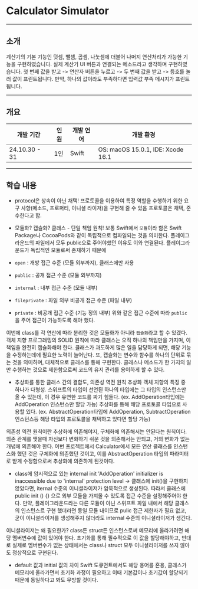 # Calculator Simulator
---

## 소개
계산기의 기본 기능인 덧셈, 뺄셈, 곱셈, 나눗셈에 더불어 나머지 연산처리가 가능한 기능을 구현하였습니다. 실제 계산기 UI 버튼과 연결되는 메소드라고 생각하며 구현하였습니다. 첫 번째 값을 받고 -> 연산자 버튼을 누르고 -> 두 번째 값을 받고 -> 등호를 눌러 값이 프린트됩니다. 만약, 하나의 값이라도 부족하다면 입력값 부족 메시지가 프린트됩니다.

---

## 개요
|개발 기간|인원|개발 언어|개발 환경|
|------|--|------|------|
|24.10.30 - 31|1인|Swift|OS: macOS 15.0.1, IDE: Xcode 16.1|

---

## 학습 내용
- protocol은 상속이 아닌 채택!
프로토콜을 이용하여 특정 역할을 수행하기 위한 요구 사항(메소드, 프로퍼티, 이니셜 라이저)을 구현해 줄 수 있음
프로토콜은 채택, 준수한다고 함.

- 모듈화? 캡슐화? 클래스 - 단일 책임 원칙!
보통 Swift에서 `모듈`이라 함은 Swift Package나 CocoaPods와 같이 독립적으로 컴파일되는 것을 의미한다.
플레이그라운드의 파일에서 모두 public으로 주어야했던 이유도 이와 연결된다. 플레이그라운드가 독립적인 모듈로써 존재하기 때문에 
- `open` : 개방 접근 수준 (모듈 외부까지), 클래스에만 사용
- `public` : 공개 접근 수준 (모듈 외부까지)
- `internal` : 내부 접근 수준 (모듈 내부)
- `fileprivate` : 파일 외부 비공개 접근 수준 (파일 내부)
- `private` : 비공개 접근 수준 (기능 정의 내부)
위와 같은 접근 수준에 따라 `public`을 주어 접근이 가능하도록 해야 했다.

이번에 class를 각 연산에 따라 분리한 것은 모듈화가 아니라 `캡슐화`라고 할 수 있겠다.
객체 지향 프로그래밍의 SOLID 원칙에 따라 클래스는 오직 하나의 책임만을 가지며, 이 책임을 완전히 캡슐화해야 한다.
클래스가 과도하게 많은 일을 담당하게 되면, 해당 기능을 수정하는데에 필요한 노력이 늘어난다.
또, 캡슐화는 변수와 함수를 하나의 단위로 묶는 것을 의미하며, 대체적으로 클래스를 통해 구현한다.
클래스나 메소드가 한 가지의 일만 수행하는 것으로 제한함으로써 코드의 유지 관리를 용이하게 할 수 있다.

- 추상화를 통한 클래스 간의 결합도, 의존성 역전 원칙
추상화 객체 지향의 특징 중 하나가 다형성.
스위프트의 타입이 선언된 하나의 타입에는 그 타입의 인스턴스만 올 수 있는데, 이 경우 유연한 코드를 짜기 힘들다. (ex. AddOperation타입에는 AddOperation 인스턴스만 할당 가능) 추상화를 통해 해당 프로토콜 타입으로 사용할 있다. (ex. AbstractOperation타입에 AddOperation, SubtractOperation 인스턴스등 해당 타입의 프로토콜을 채택하고 있다면 할당 가능)

의존성 역전 원칙이란 추상화에 의존해야지, 구체화에 의존해서는 안된다는 원칙이다. 의존 관계를 맺을때 자신보다 변화하기 쉬운 것을 의존해서는 안되고, 거의 변화가 없는 개념에 의존해야 한다. 이번 프로젝트에서 Calculator에서 모든 연산 클래스를 인스턴스화 했던 것은 구체화에 의존했던 것이고, 이를 AbstractOperation 타입의 파라미터로 받게 수정함으로써 추상화에 의존하게 된것이다.

- class에 암시적으로 있는 internal init
'AddOperation' initializer is inaccessible due to 'internal' protection level
-> 클래스에 init()을 구현하지 않았다면, iternal 수준의 이니셜라이저가 암묵적으로 생성된다.
따라서 클래스에 public init () {} 으로 외부 모듈을 가져올 수 있도록 접근 수준을 설정해주어야 한다.
만약, 플레이그라운드라는 다른 모듈이 아닌 스위프트 파일 내에서 해당 클래스의 인스턴스르 구현 했더라면 동일 모듈 내이므로 pulic 접근 제한자가 필요 없고, 굳이 이니셜라이저를 생성해주지 않더라도 internal 수준의 이니셜라이저가 생긴다.

이니셜라이저는 왜 필요한가? class든 struct든 인스턴스로써 메모리에 올라가려면 해당 멤버변수에 값이 있어야 한다. 초기화를 통해 필수적으로 이 값을 할당해야하고, 반대로 실제로 멤버변수가 없는 상태에서는 class나 struct 모두 이니셜라이저를 쓰지 않아도 정상적으로 구현된다.

- default 값과 initial 값의 차이
Swift 도큐먼트에서도 해당 용어를 혼용, 클래스가 메모리에 올라가면서 초기화 과정이 필요하고 이때 기본값이나 초기값이 할당되기 때문에 동일하다고 봐도 무방할 것이다.
